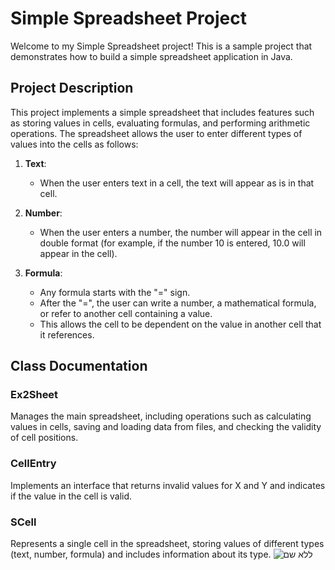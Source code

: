 # Simple Spreadsheet Project

Welcome to my Simple Spreadsheet project! This is a sample project that demonstrates how to build a simple spreadsheet application in Java.


## Project Description

This project implements a simple spreadsheet that includes features such as storing values in cells, evaluating formulas, and performing arithmetic operations. The spreadsheet allows the user to enter different types of values into the cells as follows:

1. **Text**:
   - When the user enters text in a cell, the text will appear as is in that cell.

2. **Number**:
   - When the user enters a number, the number will appear in the cell in double format (for example, if the number 10 is entered, 10.0 will appear in the cell).

3. **Formula**:
   - Any formula starts with the "=" sign.
   - After the "=", the user can write a number, a mathematical formula, or refer to another cell containing a value.
   - This allows the cell to be dependent on the value in another cell that it references.


## Class Documentation

### Ex2Sheet
Manages the main spreadsheet, including operations such as calculating values in cells, saving and loading data from files, and checking the validity of cell positions.

### CellEntry
Implements an interface that returns invalid values for X and Y and indicates if the value in the cell is valid.

### SCell
Represents a single cell in the spreadsheet, storing values of different types (text, number, formula) and includes information about its type.
![ללא שם](https://github.com/user-attachments/assets/02cbe73b-6ee3-44cf-956d-9a96092c40d7)
